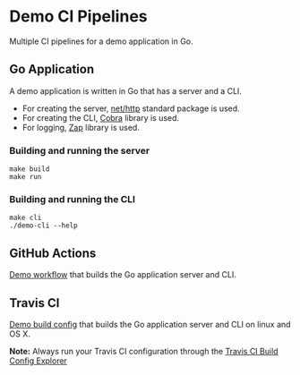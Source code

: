 # Demo CI Pipelines
Multiple CI pipelines for a demo application in Go.

## Go Application
A demo application is written in Go that has a server and a CLI.
- For creating the server, [net/http](https://golang.org/pkg/net/http) standard package is used.
- For creating the CLI, [Cobra](https://github.com/spf13/cobra) library is used.
- For logging, [Zap](https://github.com/uber-go/zap) library is used.

### Building and running the server
```
make build
make run
```

### Building and running the CLI
```
make cli
./demo-cli --help
```

## GitHub Actions
[Demo workflow](./github/workflows/github-actions-demo.yaml) that builds the Go application server and CLI.

## Travis CI
[Demo build config](./travis.yml) that builds the Go application server and CLI on linux and OS X.

**Note:** Always run your Travis CI configuration through the [Travis CI Build Config Explorer](https://config.travis-ci.com/explore)
